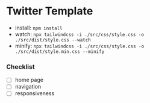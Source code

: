 # Twitter Template

- install: `npm install`
- watch: `npx tailwindcss -i ./src/css/style.css -o ./src/dist/style.css --watch`
- minify: `npx tailwindcss -i ./src/css/style.css -o ./src/dist/style.min.css --minify`

### Checklist

- [ ] home page
- [ ] navigation
- [ ] responsiveness
